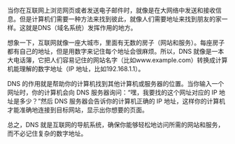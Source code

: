 当你在互联网上浏览网页或者发送电子邮件时，就像是在大网络中发送和接收信息。但是计算机们需要一种方法来找到彼此，就像人们需要地址来找到朋友的家一样。这就是DNS（域名系统）发挥作用的地方。

想象一下，互联网就像一座大城市，里面有无数的房子（网站和服务）。每座房子都有自己的地址，但是用数字来记住每个地址会很麻烦。所以，DNS 就像是一本大电话簿，它把人们容易记住的网站名字（比如www.example.com）转换成计算机能理解的数字地址（IP 地址，比如192.168.1.1）。

DNS 的作用就是帮助你的计算机找到其他计算机或服务器的位置。当你输入一个网址时，你的计算机会向 DNS 服务器询问：“嘿，我要找的这个网址对应的 IP 地址是多少？”然后 DNS 服务器会告诉你的计算机正确的 IP 地址，这样你的计算机才能准确地连接到目标网站，显示出你想要的页面。

总之，DNS 就是互联网的导航系统，确保你能够轻松地访问所需的网站和服务，而不必记住复杂的数字地址。
